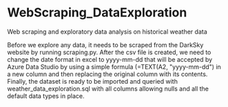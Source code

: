 # WebScraping_DataExploration
Web scraping and exploratory data analysis on historical weather data


Before we explore any data, it needs to be scraped from the DarkSky website by running scraping.py. After the csv file is created, we need
to change the date format in excel to yyyy-mm-dd that will be accepted by Azure Data Studio by using a simple formula (=TEXT(A2, "yyyy-mm-dd")
in a new column and then replacing the original column with its contents. 
Finally, the dataset is ready to be imported and queried with weather_data_exploration.sql with all columns allowing nulls and all the default data types in place.

